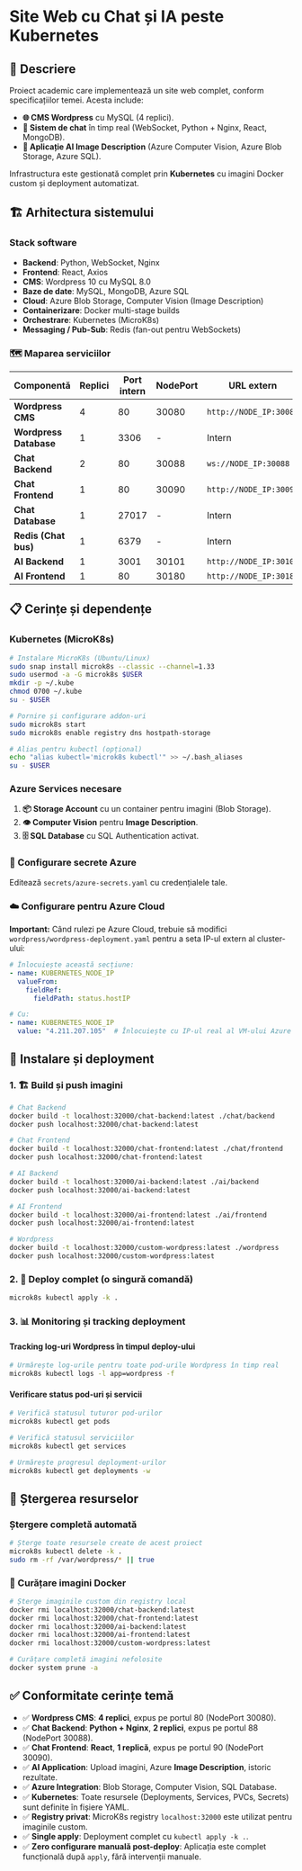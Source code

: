 # Site Web cu Chat și IA peste Kubernetes

## 🎯 Descriere

Proiect academic care implementează un site web complet, conform specificațiilor temei. Acesta include:
- **🌐 CMS Wordpress** cu MySQL (4 replici).
- **💬 Sistem de chat** în timp real (WebSocket, Python + Nginx, React, MongoDB).
- **🤖 Aplicație AI Image Description** (Azure Computer Vision, Azure Blob Storage, Azure SQL).

Infrastructura este gestionată complet prin **Kubernetes** cu imagini Docker custom și deployment automatizat.

## 🏗️ Arhitectura sistemului

### Stack software
- **Backend**: Python, WebSocket, Nginx
- **Frontend**: React, Axios
- **CMS**: Wordpress 10 cu MySQL 8.0
- **Baze de date**: MySQL, MongoDB, Azure SQL
- **Cloud**: Azure Blob Storage, Computer Vision (Image Description)
- **Containerizare**: Docker multi-stage builds
- **Orchestrare**: Kubernetes (MicroK8s)
- **Messaging / Pub-Sub**: Redis (fan-out pentru WebSockets)

### 🗺️ Maparea serviciilor

| Componentă | Replici | Port intern | NodePort | URL extern |
|---|---|---|---|---|
| **Wordpress CMS** | 4 | 80 | 30080 | `http://NODE_IP:30080` |
| **Wordpress Database** | 1 | 3306 | - | Intern |
| **Chat Backend** | 2 | 80 | 30088 | `ws://NODE_IP:30088` |
| **Chat Frontend** | 1 | 80 | 30090 | `http://NODE_IP:30090` |
| **Chat Database** | 1 | 27017 | - | Intern |
| **Redis (Chat bus)** | 1 | 6379 | - | Intern |
| **AI Backend** | 1 | 3001 | 30101 | `http://NODE_IP:30101` |
| **AI Frontend** | 1 | 80 | 30180 | `http://NODE_IP:30180` |

## 📋 Cerințe și dependențe

### Kubernetes (MicroK8s)
```bash
# Instalare MicroK8s (Ubuntu/Linux)
sudo snap install microk8s --classic --channel=1.33
sudo usermod -a -G microk8s $USER
mkdir -p ~/.kube
chmod 0700 ~/.kube
su - $USER

# Pornire și configurare addon-uri
sudo microk8s start
sudo microk8s enable registry dns hostpath-storage

# Alias pentru kubectl (opțional)
echo "alias kubectl='microk8s kubectl'" >> ~/.bash_aliases
su - $USER
```

### Azure Services necesare

1.  **📦 Storage Account** cu un container pentru imagini (Blob Storage).
2.  **👁️ Computer Vision** pentru **Image Description**.
3.  **🗄️ SQL Database** cu SQL Authentication activat.

### 🔑 Configurare secrete Azure

Editează `secrets/azure-secrets.yaml` cu credențialele tale.

### ☁️ Configurare pentru Azure Cloud

**Important:** Când rulezi pe Azure Cloud, trebuie să modifici `wordpress/wordpress-deployment.yaml` pentru a seta IP-ul extern al cluster-ului:

```yaml
# Înlocuiește această secțiune:
- name: KUBERNETES_NODE_IP
  valueFrom:
    fieldRef:
      fieldPath: status.hostIP

# Cu:
- name: KUBERNETES_NODE_IP
  value: "4.211.207.105"  # Înlocuiește cu IP-ul real al VM-ului Azure
```

## 🚀 Instalare și deployment

### 1. 🏗️ Build și push imagini
```bash
# Chat Backend
docker build -t localhost:32000/chat-backend:latest ./chat/backend
docker push localhost:32000/chat-backend:latest

# Chat Frontend
docker build -t localhost:32000/chat-frontend:latest ./chat/frontend  
docker push localhost:32000/chat-frontend:latest

# AI Backend
docker build -t localhost:32000/ai-backend:latest ./ai/backend
docker push localhost:32000/ai-backend:latest

# AI Frontend
docker build -t localhost:32000/ai-frontend:latest ./ai/frontend
docker push localhost:32000/ai-frontend:latest

# Wordpress
docker build -t localhost:32000/custom-wordpress:latest ./wordpress
docker push localhost:32000/custom-wordpress:latest
```

### 2. 🎯 Deploy complet (o singură comandă)
```bash
microk8s kubectl apply -k .
```

### 3. 📊 Monitoring și tracking deployment

#### Tracking log-uri Wordpress în timpul deploy-ului
```bash
# Urmărește log-urile pentru toate pod-urile Wordpress în timp real
microk8s kubectl logs -l app=wordpress -f
```

#### Verificare status pod-uri și servicii
```bash
# Verifică statusul tuturor pod-urilor
microk8s kubectl get pods

# Verifică statusul serviciilor
microk8s kubectl get services

# Urmărește progresul deployment-urilor
microk8s kubectl get deployments -w
```

## 🧹 Ștergerea resurselor

### Ștergere completă automată
```bash
# Șterge toate resursele create de acest proiect
microk8s kubectl delete -k .
sudo rm -rf /var/wordpress/* || true
```

### 🐳 Curățare imagini Docker
```bash
# Șterge imaginile custom din registry local
docker rmi localhost:32000/chat-backend:latest
docker rmi localhost:32000/chat-frontend:latest  
docker rmi localhost:32000/ai-backend:latest
docker rmi localhost:32000/ai-frontend:latest
docker rmi localhost:32000/custom-wordpress:latest

# Curățare completă imagini nefolosite
docker system prune -a
```

## ✅ Conformitate cerințe temă

  - ✅ **Wordpress CMS**: **4 replici**, expus pe portul 80 (NodePort 30080).
  - ✅ **Chat Backend**: **Python + Nginx**, **2 replici**, expus pe portul 88 (NodePort 30088).
  - ✅ **Chat Frontend**: **React**, **1 replică**, expus pe portul 90 (NodePort 30090).
  - ✅ **AI Application**: Upload imagini, Azure **Image Description**, istoric rezultate.
  - ✅ **Azure Integration**: Blob Storage, Computer Vision, SQL Database.
  - ✅ **Kubernetes**: Toate resursele (Deployments, Services, PVCs, Secrets) sunt definite în fișiere YAML.
  - ✅ **Registry privat**: MicroK8s registry `localhost:32000` este utilizat pentru imaginile custom.
  - ✅ **Single apply**: Deployment complet cu `kubectl apply -k .`.
  - ✅ **Zero configurare manuală post-deploy**: Aplicația este complet funcțională după `apply`, fără intervenții manuale.
